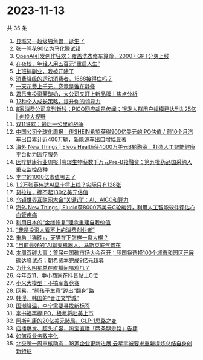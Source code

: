# 2023-11-13

共 35 条

<!-- BEGIN 36KR -->
<!-- 最后更新时间 2023-11-13 06:02:57 +0800 -->
1. [县城又一超级独角兽，诞生了](https://36kr.com/p/2513561671323655)
1. [张一鸣花90亿为马化腾试错](https://36kr.com/p/2513570759577607)
1. [OpenAI引发创作狂欢：覆盖洗衣修车算命，2000+ GPT分身上线](https://36kr.com/p/2512454329258243)
1. [在夜校，年轻人用五百元“重启人生”](https://36kr.com/p/2514513702883591)
1. [上班搞副业，我被开除了](https://36kr.com/p/2514604396531970)
1. [消费降级的运动消费者，1688接得住吗？](https://36kr.com/p/2513850681397505)
1. [一天花费上千元，究竟是谁在静修](https://36kr.com/p/2514604059316229)
1. [君乐宝投资茉酸奶，大公司又盯上新品牌｜焦点分析](https://36kr.com/p/2512324521070593)
1. [12种个人成长策略，提升你的领导力](https://36kr.com/p/2496962340198535)
1. [8家消费公司拿到新钱；PICO回应裁员传闻；银发人群用户规模已达到3.25亿 | 创投大视野](https://36kr.com/p/2513119036428293)
1. [双11狂欢：最后一公里的战争](https://36kr.com/p/2513502437576968)
1. [中国公司全球化周报｜传SHEIN希望获得900亿美元的IPO估值 / 前10个月汽车出口累计近400万辆，新能源车出口增幅显著](https://36kr.com/p/2513492222841094)
1. [海外 New Things | Eleos Health获4000万美元B轮融资，打造人工智能健康平台助力医疗服务](https://36kr.com/p/2511252562968837)
1. [医疗健康行业周报 |睿璟生物获数千万元Pre-B轮融资；第九批药品国采纳入重点监控品种](https://36kr.com/p/2514797060149249)
1. [李宁的1000亿市值哪去了](https://36kr.com/p/2513895697289221)
1. [1.2万张英伟达AI显卡将上线？实际只有128张](https://36kr.com/p/2513995903979529)
1. [货拉拉，撑不起130亿美元估值](https://36kr.com/p/2513450546057474)
1. [乌镇世界互联网大会“关键词”：AI、AIGC和算力](https://36kr.com/p/2514648097415047)
1. [海外 New Things | Elucid获8000万美元C轮融资，利用人工智能软件评估心血管疾病](https://36kr.com/p/2511250178212100)
1. [利用日本的“金缮修复”理念重建自我价值](https://36kr.com/p/2480963656538246)
1. [“我是投资人看不上的消费创业者”](https://36kr.com/p/2513586640867331)
1. [重启「猫晚」，天猫在下怎样一盘大棋？](https://36kr.com/p/2515012128198921)
1. [“目前最好的”AI聊天机器人，马斯克底气何在](https://36kr.com/p/2513375986700294)
1. [本周双碳大事：首届中国碳市场大会召开；我国将选择100个城市和园区开展碳达峰试点；朝希资本完成9亿元超募](https://36kr.com/p/2514922514272520)
1. [为什么明星总在直播间啃鸡爪？](https://36kr.com/p/2513590760575233)
1. [今年双11，中小商家在抖音站上C位](https://36kr.com/p/2514596630089988)
1. [小米大模型：不搞军备竞赛](https://36kr.com/p/2508879215395073)
1. [网易，“熊孩子生意”蹚出“翻身”路](https://36kr.com/p/2512444381892872)
1. [韩漫，韩国的“晋江文学城”](https://36kr.com/p/2514033388507139)
1. [国潮降温，李宁需要寻找新标签](https://36kr.com/p/2513955111571714)
1. [李书福再提IPO，极氪将赴美上市](https://36kr.com/p/2513489461186560)
1. [阿斯利康的20亿美元赌局，GLP-1思路之变](https://36kr.com/p/2513844273483781)
1. [店播爆发、超头扩容，淘宝直播「两条腿走路」告捷](https://36kr.com/p/2515119909179396)
1. [如何将业务数字化](https://36kr.com/p/2513900727308292)
1. [北交所一周审核动态：18家企业更新进展 云星宇被要求重新提炼总结自身创新特征](https://36kr.com/p/2513854726279174)
<!-- END 36KR -->